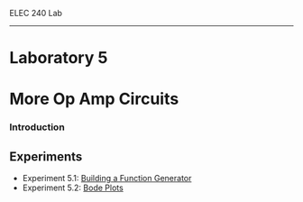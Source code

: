 ELEC 240 Lab

------------------------------------------------------------------------

Laboratory 5
============

More Op Amp Circuits
====================

[](file.28)

### Introduction

Experiments
-----------

-   Experiment 5.1: [Building a Function Generator](exp5.1)
-   Experiment 5.2: [Bode Plots](exp5.2)

